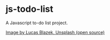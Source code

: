 # js-todo-list


A Javascript to-do list project.



[Image by Lucas Blazek, Unsplash (open source)](https://unsplash.com/photos/GnvurwJsKaY)
